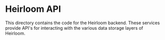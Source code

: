 # Heirloom API
This directory contains the code for the Heirloom backend. These services provide API's for interacting with the various data storage layers of Heirloom.
